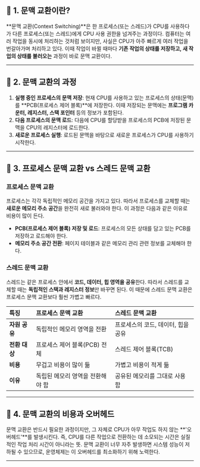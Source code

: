 ## 📌 1. 문맥 교환이란?

**문맥 교환(Context Switching)**은 한 프로세스(또는 스레드)가 CPU를 사용하다가 다른 프로세스(또는 스레드)에게 CPU 사용 권한을 넘겨주는 과정이다. 컴퓨터는 여러 작업을 동시에 처리하는 것처럼 보이지만, 사실은 CPU가 아주 빠르게 여러 작업을 번갈아가며 처리하고 있다. 이때 작업이 바뀔 때마다 **기존 작업의 상태를 저장하고, 새 작업의 상태를 불러오는** 과정이 바로 문맥 교환이다.

---

## 📌 2. 문맥 교환의 과정

1.  **실행 중인 프로세스의 문맥 저장**: 현재 CPU를 사용하고 있는 프로세스의 상태(문맥)를 **PCB(프로세스 제어 블록)**에 저장한다. 이때 저장되는 문맥에는 **프로그램 카운터, 레지스터, 스택 포인터** 등의 정보가 포함된다.
2.  **다음 프로세스의 문맥 로드**: 다음에 CPU를 할당받을 프로세스의 PCB에 저장된 문맥을 CPU의 레지스터에 로드한다.
3.  **새로운 프로세스 실행**: 로드된 문맥을 바탕으로 새로운 프로세스가 CPU를 사용하기 시작한다.

---

## 📌 3. 프로세스 문맥 교환 vs 스레드 문맥 교환

### **프로세스 문맥 교환**

프로세스는 각각 독립적인 메모리 공간을 가지고 있다. 따라서 프로세스를 교체할 때는 **새로운 메모리 주소 공간**을 완전히 새로 불러와야 한다. 이 과정은 다음과 같은 이유로 비용이 많이 든다.

* **PCB(프로세스 제어 블록) 저장 및 로드**: 프로세스의 모든 상태를 담고 있는 PCB를 저장하고 로드해야 한다.
* **메모리 주소 공간 전환**: 페이지 테이블과 같은 메모리 관리 관련 정보를 교체해야 한다.

### **스레드 문맥 교환**

스레드는 같은 프로세스 안에서 **코드, 데이터, 힙 영역을 공유**한다. 따라서 스레드를 교체할 때는 **독립적인 스택과 레지스터 정보**만 바꾸면 된다. 이 때문에 스레드 문맥 교환은 프로세스 문맥 교환보다 훨씬 가볍고 빠르다.

| 특징 | 프로세스 문맥 교환 | 스레드 문맥 교환 |
| :--- | :--- | :--- |
| **자원 공유** | 독립적인 메모리 영역을 전환 | 프로세스의 코드, 데이터, 힙을 공유 |
| **전환 대상** | 프로세스 제어 블록(PCB) 전체 | 스레드 제어 블록(TCB) |
| **비용** | 무겁고 비용이 많이 듦 | 가볍고 비용이 적게 듦 |
| **이유** | 독립된 메모리 영역을 전환해야 함 | 공유된 메모리를 그대로 사용함 |

---

## 📌 4. 문맥 교환의 비용과 오버헤드

문맥 교환은 반드시 필요한 과정이지만, 그 자체로 CPU가 아무 작업도 하지 않는 **'오버헤드'**를 발생시킨다. 즉, CPU를 다른 작업으로 전환하는 데 소모되는 시간은 실질적인 작업 처리 시간이 아니라는 뜻. 문맥 교환이 너무 자주 발생하면 시스템 성능이 저하될 수 있으므로, 운영체제는 이 오버헤드를 최소화하기 위해 노력한다.

---
